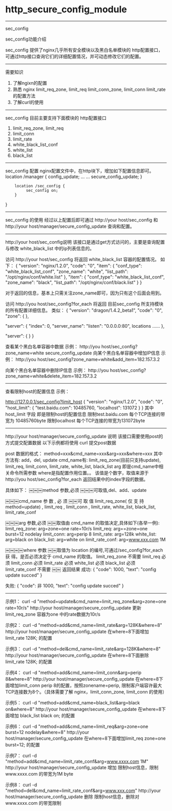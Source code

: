 http_secure_config_module
=========================
--------------------------------------------------------------
sec_config

sec_config功能介绍

sec_config 提供了nginx几乎所有安全模块以及黑白名单模块的 http配置接口，
可通过http接口查询它们的详细配置情况，并可动态修改它们的配置。

-----------------------------------------------------------------

需要知识
1. 了解ngixn的配置
2. 熟悉 nginx
limit_req_zone, limit_req
limit_conn_zone, limit_conn
limit_rate 的配置方法
3. 了解curl的使用

-----------------------------------------------------------------------------------

sec_config 目前主要支持下面模块的  http配置接口
1. limit_req_zone, limit_req
2. limit_conn
3. limit_rate
4. white_black_list_conf 
5. white_list 
6. black_list

-----------------------------------------------------------------------------------

sec_config 配置
nginx配置文件中，在http块下，增加如下配置信息即可。
  location /manager {
             config_update;
	     ...
	     ...
             secure_config_update;
        }

        location /sec_config {
             sec_config on;
        }
}

-------------------------------------------------------------------------------------

sec_config 的使用
经过以上配置后即可通过 http://your host/sec_config 
和 http://your host/manager/secure_config_update 查询和配置。

--------------------------------------------------------------------------------------

http://your host/sec_config说明
该接口是通过get方式访问的，主要是查询配置与修改  white_black_list 中的ip列表信息的。

访问 http://your host/sec_config  将返回 white_black_list 容器的配置情况。
如下：
{
	"version":	"nginx/1.2.0",
	"code":	"0",
	"item":	{
		"conf_type":	"white_black_list_conf",
		"zone_name":	"white",
		"list_path":	"/opt/nginx/conf/white.list"
	},
	"item":	{
		"conf_type":	"white_black_list_conf",
		"zone_name":	"black",
		"list_path":	"/opt/nginx/conf/black.list"
	}
}

对于返回的信息，基本上只需关注zone_name即可，因为只有这个后面会用到。

访问 http://you host/sec_config?for_each  将返回 目前sec_config 所支持模块的所有配置详细信息。
类似：
{
  "version": "dragon/1.4.2_beta1", "code": "0",
  "zone": 
  {
  },

  "server": 
  { 
    "index": 0,
    "server_name":
    "listen": "0.0.0.0:80", locations
    ......
  },

  "server": 
  {
  } 
}


查看某个黑白名单容器中数据
示例：
http://you host/sec_config?zone_name=white
secure_config_update
向某个黑白名单容器中增加IP信息
示例：
http://you host/sec_config?zone_name=white&add_item=182.157.3.2

向某个黑白名单容器中删除IP信息
示例：
http://you host/sec_config?zone_name=white&delete_item=182.157.3.2

-----------------------------------------------------------------------------------

查看限制host的配置信息
示例：

http://127.0.0.1/sec_config?limit_host
{
	"version":	"nginx/1.2.0",
	"code":	"0",
	"host_limit":	{
		"test.baidu.com":	10485760,
		"localhost":	131072
	}
}
其中host_limit 字段 即是限制host的配置信息
限制test.baidu.com  每个TCP连接的带宽为 10485760byte
限制localhost 每个TCP连接的带宽为131072byte

-------------------------------------------------------------------------------------

http://your host/manager/secure_config_update 说明
该接口需要使用post的方式提交配置数据
以下示例都将使用 curl 提交post数据

post 数据的格式：
method=xxx&cmd_name=xxx&arg=xxx&where=xxx
其中方法有: add，del, update
cmd_name有:
limit_req_zone(目前只支持update), limit_req, limit_conn, limit_rate, white_list, black_list
arg 即是cmd_name中相关命令所需参数
where是指配置作用位置。。 
该值是个数字，取值来源于http://you host/sec_config?for_each 返回结果中的index字段的数据。

具体如下：
￼￼￼method 参数,必须
  ￼￼￼可取值,del、add、update

￼￼￼cmd_name 参 数 , 必 须
  ￼￼可 取 值 
    limit_req_zone( 仅 支 持 method=update) , 
    limit_req , 
    limit_conn , 
    limit_rate,
    white_list,
    black_list, 
    limit_rate_conf

￼￼￼arg 参数,必须
  ￼￼取值由 cmd_name 的取值决定,具体如下(各举一例):
    limit_req_zone: arg=zone=one rate=10r/s
    limit_req: arg==zone=one burst=12 nodelay
    limit_conn: arg=perip 8
    limit_rate: arg=128k
    white_list: arg=black on
    black_list: arg=white on
    limit_rate_conf: arg=www.xxx.com 1M

￼￼￼￼where 参数
  ￼￼取值为 location 的编号,可通过/sec_config?for_each 获 得。是否必须决定于 cmd_name 的取值。
    limit_req_zone 不需要
    limit_req 必须
    limit_conn 必须 
    limit_rate 必须 
    white_list 必须 
    black_list 必须 
    limit_rate_conf 不需要
￼￼
返回结果
成功:
   {
      "code": 1000,
      "text": "config update succed" 
   }  

失败:
   {
     "code": 非 1000,
     "text": "config update succed" 
   }

------------------------------------------------------------

示例1：
curl -d "method=update&cmd_name=limit_req_zone&arg=zone=one rate=10r/s" http://your host/manager/secure_config_update
更新limit_req_zone 容器为one  中的rate数据为10r/s

示例2：
curl -d "method=add&cmd_name=limit_rate&arg=128K&where=8" http://your host/manager/secure_config_update
在where=8下面增加 limit_rate 128K; 的配置

示例3：
curl -d "method=del&cmd_name=limit_rate&arg=128K&where=8" http://your host/manager/secure_config_update
在where=8下面删除 limit_rate 128K; 的配置

示例4：
curl -d "method=add&cmd_name=limit_conn&arg=perip 8&where=8" http://your host/manager/secure_config_update
在where=8下面增加limit_conn perip 8的配置，按照zonename=perip, 限制客户端容许最大TCP连接数为8个。（具体需要了解 nginx，limit_conn_zone, limit_conn 的使用）

示例5：
curl -d "method=add&cmd_name=black_list&arg=black on&where=8" http://your host/manager/secure_config_update
在where=8下面增加 black_list black on; 的配置

示例6：
curl -d "method=add&cmd_name=limit_req&arg=zone=one burst=12 nodelay&where=8" http://your host/manager/secure_config_update
在where=8下面增加limit_req zone=one burst=12; 的配置

示例7：
curl -d "method=add&cmd_name=limit_rate_conf&arg=www.xxxx.com 1M" http://your host/manager/secure_config_update
增加 限制host信息，限制www.xxxx.com 的带宽为1M byte

示例8：
curl -d "method=del&cmd_name=limit_rate_conf&arg=www.xxx.com" http://your host/manager/secure_config_update
删除 限制host信息，删除对www.xxxx.com 的带宽限制


